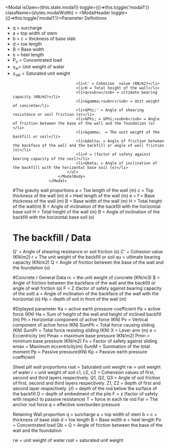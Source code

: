 <Modal isOpen={this.state.modal1} toggle={()=>this.toggle('modal1')} className={styles.modalWidth} >
                        <ModalHeader toggle={()=>this.toggle('modal1')}>Parameter Definitions</ModalHeader>
                        <ModalBody>                            
                            <ul>
                                <li>q = surcharge</li>
                                <li>a = top width of stem</li>
                                <li>b = c = thickness of base slab</li>
                                <li>d = toe length</li>
                                <li>B = Base width</li>
                                <li>e = heel length</li>
                                <li>P<sub>o</sub> = Concentrated load</li>
                                <li>&gamma;<sub>w</sub>= Unit weight of water</li>
                                <li>&gamma;<sub>sat</sub> = Saturated unit weight</li>
                                
                                <li>C' = Cohesion  value (KN/m2)</li>
                                <li>H = Total height of the wall</li>
                                <li>q<sub>u</sub> = ultimate bearing capacity (KN/m2)</li>
                                <li>&gamma;<sub>c</sub> = Unit weight of concrete</li>             
                                <li>&Phi;' = Angle of shearing resistance or soil friction (o)</li>
                                <li>&Phi; = &Phi;<sub>b</sub> = Angle of friction between the base of the wall and the foundation (o)</li>
                                <li>&gamma;  = The unit weight of the backfill or soil</li>                                
                                <li>&delta; = Angle of friction between the backface of the wall and the backfill or angle of wall friction (o)</li>
                                <li>F = (factor of safety against bearing capacity of the soil)</li>
                                <li>&beta; = Angle of inclination of the backfill with the horizontal base soil (o)</li>                                
                            </ul>
                        </ModalBody>
                    </Modal>
#The gravity wall proportions
a = Toe length of the wall (m)
c = Top thickness of the wall (m)
d = Heel length of the wall (m)
e = f = Base thickness of the wall (m)
B = Base width of the wall (m)
H = Total height of the wall(m)
B = Angle of inclination of the backfill with the horizontal  base soil
H = Total height of the wall (m)
B = Angle of inclination of the backfill with the horizontal base soil (o)

# The backfill / Data
Q' = Angle of shearing resistance or soil friction (o)
C' = Cohesion  value (KN/m2)
r  = The unit weight of the backfill or soil
qu = ultimate bearing capacity (KN/m2)
Q = Angle of friction between the base of the wall and the foundation (o)

#Concrete / General Data
rc = the unit weight of concrete (KN/m3)
$ = Angle of friction between the backface of the wall and the backfill or angle of
wall friction (o)
F = Z (factor of safety against bearing capacity of the soil)
a = Angle of inclination of the backface of the wall with the horizontal (o)
Hp = depth of soil in front of the wall (m)

#Diplayed parameter
Ka = active earth pressure coefficient
Pa = active force (KN)
Ha = Sum of height of the wall and height of inclined backfill (m)
Ph = Horizontal component of active force (KN)
Pv = Vertical component of active force (KN)
SumPh = Total force causing sliding (KN)
SumPr = Total force resisting sliding (KN)
X = Lever arm (m)
e = Eccentricity (m)
Pmax = maximum base pressure (KN/m2)
Pmin = minimum base pressure (KN/m2)
Fs = Factor of safety against sliding
emax = Maximum eccentricity(m)
SumM = Summation of the total moment
Pp = Passive pressure(KN)
Kp = Passive earth pressure coefficient

Sheet pill wall proportions
rsat = Saturated unit weight
rw = unit weight of water
r = unit weight of soil
c1, c2, c3 = Cohension values of first, second and third layers  respectively.
Q1, Q2, Q3 = Angle of soil friction of first, second and third layers respectively.
Z1, Z2 = depth of first and second layer respectively.
z0 = depth of the rod below the surface of the backfill
D = depth of embedment of the pile
F = z (factor of safety with respect to passive resistance)
T = force in each tie rod
Far = The anchor rod force
q = effective overburden pressure

Retaining Wall proportion
q = surcharge
a = top width of stem
b = c = thickness of base slab
d = toe length
B = Base width
e = heel length
Po = Concentrated load
Qb = Q = Angle of friction between the base of the wall and the foundation

rw = unit weight of water
rsat = saturated unit weight
